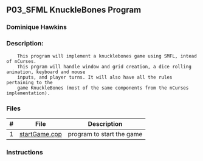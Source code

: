 ## P03_SFML KnuckleBones Program
### Dominique Hawkins
### Description: 
		This program will implement a knucklebones game using SMFL, intead of nCurses.
		This prgram will handle window and grid creation, a dice rolling animation, keyboard and mouse
		inputs, and player turns. It will also have all the rules pertaining to the
		game KnuckleBones (most of the same components from the nCurses implementation).
### Files
|   #   | File     | Description                      |
| :---: | -------- | -------------------------------- |
|   1   |[startGame.cpp]()| program to start the game|
### Instructions
